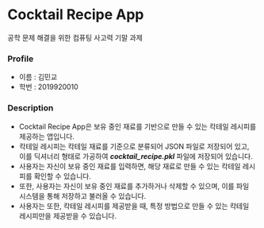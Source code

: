 # Cocktail Recipe App

공학 문제 해결을 위한 컴퓨팅 사고력 기말 과제

### Profile

- 이름 : 김민교
- 학번 : 2019920010

### Description

- Cocktail Recipe App은 보유 중인 재료를 기반으로 만들 수 있는 칵테일 레시피를 제공하는 앱입니다.
- 칵테일 레시피는 칵테일 재료를 기준으로 분류되어 JSON 파일로 저장되어 있고, 이를 딕셔너리 형태로 가공하여 **_cocktail_recipe.pkl_** 파일에 저장되어 있습니다.
- 사용자는 자신이 보유 중인 재료를 입력하면, 해당 재료로 만들 수 있는 칵테일 레시피를 확인할 수 있습니다.
- 또한, 사용자는 자신이 보유 중인 재료를 추가하거나 삭제할 수 있으며, 이를 파일 시스템을 통해 저장하고 불러올 수 있습니다.
- 사용자는 또한, 칵테일 레시피를 제공받을 때, 특정 방법으로 만들 수 있는 칵테일 레시피만을 제공받을 수 있습니다.
